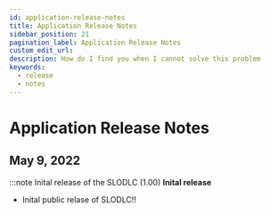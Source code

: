 ```yaml
---
id: application-release-notes
title: Application Release Notes
sidebar_position: 21
pagination_label: Application Release Notes
custom_edit_url:
description: How do I find you when I cannot solve this problem
keywords:
  - release
  - notes
---
```


# Application Release Notes

## May 9, 2022

:::note Inital release of the SLODLC (1.00)
**Inital release**

* Inital public relase of SLODLC!!


